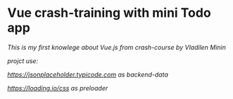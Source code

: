 # Vue crash-training with mini Todo app 

*This is my first knowlege about Vue.js from crash-course by Vladilen Minin*

*projct use:*

*https://jsonplaceholder.typicode.com as backend-data*

*https://loading.io/css   as preloader*
